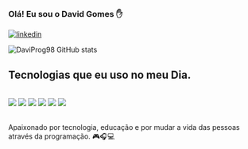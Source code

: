 ### Olá! Eu sou o David Gomes ✋

[![linkedin](https://img.shields.io/badge/LinkedIn-0077B5?style=for-the-badge&logo=linkedin&logoColor=white)](www.linkedin.com/in/davidgomessena)

![DaviProg98 GitHub stats](https://github-readme-stats.vercel.app/api?username=DaviProg98&show_icons=true&theme=dark)

## Tecnologias que eu uso no meu Dia.

<div style="display: inline_block"><br/>
<img align="center alt="html5" src= "https://img.shields.io/badge/HTML-239120?style=for-the-badge&logo=html5&logoColor=white" />
<img align="center alt="css" src= "https://img.shields.io/badge/CSS-239120?&style=for-the-badge&logo=css3&logoColor=white" />
<img align="center alt="js" src= "https://img.shields.io/badge/JavaScript-323330?style=for-the-badge&logo=javascript&logoColor=F7DF1E" />
<img align="center alt="java" src= "https://img.shields.io/badge/Java-ED8B00?style=for-the-badge&logo=java&logoColor=white" />
<img align="center alt="mysql" src= "https://img.shields.io/badge/MySQL-00000F?style=for-the-badge&logo=mysql&logoColor=white" />
<img align="center alt="html5" src= "https://img.shields.io/badge/PostgreSQL-316192?style=for-the-badge&logo=postgresql&logoColor=white" />
</div><br/>

Apaixonado por tecnologia, educação e por mudar a vida das pessoas através da programação.
                      🎮🎧💻
